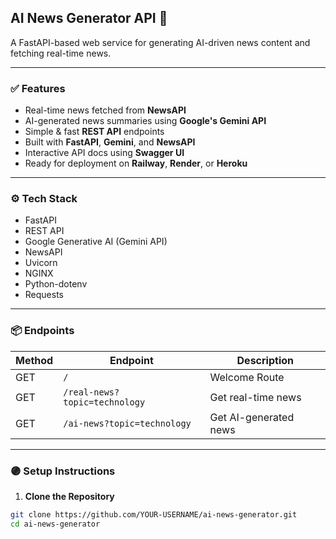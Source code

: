 ## AI News Generator API 📰

A FastAPI-based web service for generating AI-driven news content and fetching real-time news.

---

### ✅ Features
- Real-time news fetched from **NewsAPI**
- AI-generated news summaries using **Google's Gemini API**
- Simple & fast **REST API** endpoints
- Built with **FastAPI**, **Gemini**, and **NewsAPI**
- Interactive API docs using **Swagger UI**
- Ready for deployment on **Railway**, **Render**, or **Heroku**

---

### ⚙️ Tech Stack
- FastAPI
- REST API
- Google Generative AI (Gemini API)
- NewsAPI
- Uvicorn
- NGINX
- Python-dotenv
- Requests

---

### 📦 Endpoints

| Method | Endpoint | Description |
|--------|----------|-------------|
| GET | `/` | Welcome Route |
| GET | `/real-news?topic=technology` | Get real-time news |
| GET | `/ai-news?topic=technology` | Get AI-generated news |

---

### 🟣 Setup Instructions

1. **Clone the Repository**

```bash
git clone https://github.com/YOUR-USERNAME/ai-news-generator.git
cd ai-news-generator
